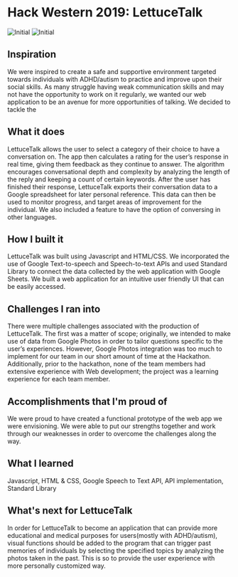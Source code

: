 # Hack Western 2019: LettuceTalk



![Initial](https://user-images.githubusercontent.com/37402072/69495847-8c9b6200-0e99-11ea-83bb-0a7170b232f5.png)
![Initial](https://user-images.githubusercontent.com/37402072/69495810-21519000-0e99-11ea-9f01-c7d7a376dce4.jpg)

## Inspiration
We were inspired to create a safe and supportive environment targeted towards individuals with ADHD/autism to practice and improve upon their social skills. As many struggle having weak communication skills and may not have the opportunity to work on it regularly, we wanted our web application to be an avenue for more opportunities of talking. We decided to tackle the 
## What it does
LettuceTalk allows the user to select a category of their choice to have a conversation on. The app then calculates a rating for the user’s response in real time, giving them feedback as they continue to answer. The algorithm encourages conversational depth and complexity by analyzing the length of the reply and keeping a count of certain keywords. After the user has finished their response, LettuceTalk exports their conversation data to a Google spreadsheet for later personal reference. This data can then be used to monitor progress, and target areas of improvement for the individual. We also included a feature to have the option of conversing in other languages. 
## How I built it
LettuceTalk was built using Javascript and HTML/CSS. We incorporated the use of Google Text-to-speech and Speech-to-text APIs and used Standard Library to connect the data collected by the web application with Google Sheets. We built a web application for an intuitive user friendly UI that can be easily accessed.
## Challenges I ran into
There were multiple challenges associated with the production of LettuceTalk. The first was a matter of scope; originally, we intended to make use of data from Google Photos in order to tailor questions specific to the user’s experiences. However,  Google Photos integration was too much to implement for our team in our short amount of time at the Hackathon. Additionally, prior to the hackathon, none of the team members had extensive experience with Web development; the project was a learning experience for each team member.
## Accomplishments that I'm proud of
We were proud to have created a functional prototype of the web app we were envisioning. We were able to put our strengths together and work through our weaknesses in order to overcome the challenges along the way.
## What I learned
Javascript, HTML & CSS, Google Speech to Text API, API implementation, Standard Library
## What's next for LettuceTalk
In order for LettuceTalk to become an application that can provide more educational and medical purposes for users(mostly with ADHD/autism), visual functions should be added to the program that can trigger past memories of individuals by selecting the specified topics by analyzing the photos taken in the past. This is so to provide the user experience with more personally customized way.
